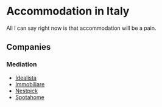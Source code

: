 # Accommodation in Italy

All I can say right now is that accommodation will be a pain.

## Companies

### Mediation

* [Idealista](https://www.idealista.it/)
* [Immobiliare](https://www.immobiliare.it/)
* [Nestpick](https://www.nestpick.com)
* [Spotahome](https://www.spotahome.com)
